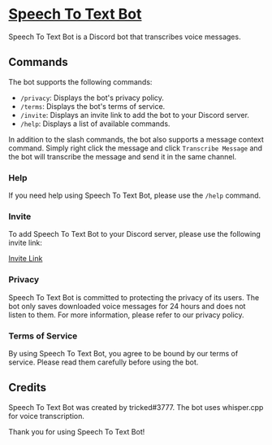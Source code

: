 # [Speech To Text Bot][invite]

Speech To Text Bot is a Discord bot that transcribes voice messages.

## Commands

The bot supports the following commands:

- `/privacy`: Displays the bot's privacy policy.
- `/terms`: Displays the bot's terms of service.
- `/invite`: Displays an invite link to add the bot to your Discord server.
- `/help`: Displays a list of available commands.

In addition to the slash commands, the bot also supports a message context command. Simply right click the message and click `Transcribe Message` and the bot will transcribe the message and send it in the same channel.

### Help

If you need help using Speech To Text Bot, please use the `/help` command.

### Invite

To add Speech To Text Bot to your Discord server, please use the following invite link:

[Invite Link][invite]

### Privacy

Speech To Text Bot is committed to protecting the privacy of its users. The bot only saves downloaded voice messages for 24 hours and does not listen to them. For more information, please refer to our privacy policy.

### Terms of Service

By using Speech To Text Bot, you agree to be bound by our terms of service. Please read them carefully before using the bot.

## Credits

Speech To Text Bot was created by tricked#3777. The bot uses whisper.cpp for voice transcription.

Thank you for using Speech To Text Bot!

[invite]: https://discord.com/oauth2/authorize?client_id=838065007971139594&scope=bot%20applications.commands&permissions=0
